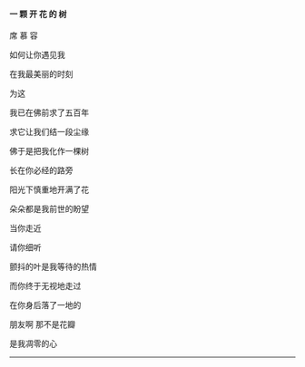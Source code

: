 #### 一 颗 开 花 的 树

席 慕 容

如何让你遇见我

在我最美丽的时刻

为这

我已在佛前求了五百年

求它让我们结一段尘缘

佛于是把我化作一棵树

长在你必经的路旁

阳光下慎重地开满了花

朵朵都是我前世的盼望

当你走近

请你细听

颤抖的叶是我等待的热情

而你终于无视地走过

在你身后落了一地的

朋友啊 那不是花瓣

是我凋零的心

--------------------------------

